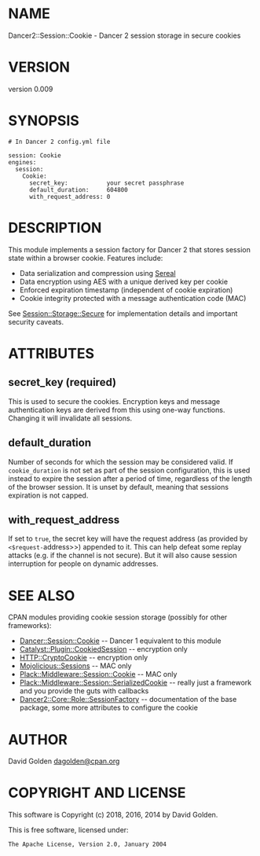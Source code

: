 # NAME

Dancer2::Session::Cookie - Dancer 2 session storage in secure cookies

# VERSION

version 0.009

# SYNOPSIS

```
# In Dancer 2 config.yml file

session: Cookie
engines:
  session:
    Cookie:
      secret_key:           your secret passphrase
      default_duration:     604800
      with_request_address: 0
```

# DESCRIPTION

This module implements a session factory for Dancer 2 that stores session state
within a browser cookie.  Features include:

- Data serialization and compression using [Sereal](https://metacpan.org/pod/Sereal)
- Data encryption using AES with a unique derived key per cookie
- Enforced expiration timestamp (independent of cookie expiration)
- Cookie integrity protected with a message authentication code (MAC)

See [Session::Storage::Secure](https://metacpan.org/pod/Session::Storage::Secure) for implementation details and important
security caveats.

# ATTRIBUTES

## secret\_key (required)

This is used to secure the cookies.  Encryption keys and message authentication
keys are derived from this using one-way functions.  Changing it will
invalidate all sessions.

## default\_duration

Number of seconds for which the session may be considered valid.  If
`cookie_duration` is not set as part of the session configuration,
this is used instead to expire the session after
a period of time, regardless of the length of the browser session.  It is
unset by default, meaning that sessions expiration is not capped.

## with\_request\_address

If set to `true`, the secret key will have the request address
(as provided by `<$request-`address>>)
appended to it. This can help defeat some replay attacks 
(e.g. if the channel is not secure).
But it will also cause session interruption for people on dynamic addresses.

# SEE ALSO

CPAN modules providing cookie session storage (possibly for other frameworks):

- [Dancer::Session::Cookie](https://metacpan.org/pod/Dancer::Session::Cookie) -- Dancer 1 equivalent to this module
- [Catalyst::Plugin::CookiedSession](https://metacpan.org/pod/Catalyst::Plugin::CookiedSession) -- encryption only
- [HTTP::CryptoCookie](https://metacpan.org/pod/HTTP::CryptoCookie) -- encryption only
- [Mojolicious::Sessions](https://metacpan.org/pod/Mojolicious::Sessions) -- MAC only
- [Plack::Middleware::Session::Cookie](https://metacpan.org/pod/Plack::Middleware::Session::Cookie) -- MAC only
- [Plack::Middleware::Session::SerializedCookie](https://metacpan.org/pod/Plack::Middleware::Session::SerializedCookie) -- really just a framework and you provide the guts with callbacks
- [Dancer2::Core::Role::SessionFactory](https://metacpan.org/pod/Dancer2::Core::Role::SessionFactory) -- documentation of the base package, some more attributes to configure the cookie

# AUTHOR

David Golden <dagolden@cpan.org>

# COPYRIGHT AND LICENSE

This software is Copyright (c) 2018, 2016, 2014 by David Golden.

This is free software, licensed under:

```
The Apache License, Version 2.0, January 2004
```
